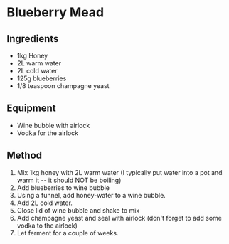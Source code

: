 # Blueberry Mead
## Ingredients
* 1kg Honey
* 2L warm water
* 2L cold water
* 125g blueberries
* 1/8 teaspoon champagne yeast

## Equipment
* Wine bubble with airlock
* Vodka for the airlock

## Method
1. Mix 1kg honey with 2L warm water (I typically put water into a pot and warm it -- it should NOT be boiling)
2. Add blueberries to wine bubble
3. Using a funnel, add honey-water to a wine bubble.
4. Add 2L cold water. 
5. Close lid of wine bubble and shake to mix
6. Add champagne yeast and seal with airlock (don't forget to add some vodka to the airlock)
7. Let ferment for a couple of weeks.
